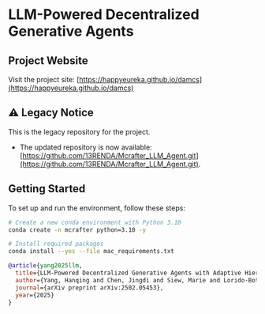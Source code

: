 # LLM-Powered Decentralized Generative Agents

## Project Website
Visit the project site: [https://happyeureka.github.io/damcs](https://happyeureka.github.io/damcs)

## ⚠️ Legacy Notice
This is the legacy repository for the project.
- The updated repository is now available: [https://github.com/13RENDA/Mcrafter_LLM_Agent.git](https://github.com/13RENDA/Mcrafter_LLM_Agent.git).

## Getting Started

To set up and run the environment, follow these steps:

```bash
# Create a new conda environment with Python 3.10
conda create -n mcrafter python=3.10 -y

# Install required packages
conda install --yes --file mac_requirements.txt
```
```bibtex
@article{yang2025llm,
  title={LLM-Powered Decentralized Generative Agents with Adaptive Hierarchical Knowledge Graph for Cooperative Planning},
  author={Yang, Hanqing and Chen, Jingdi and Siew, Marie and Lorido-Botran, Tania and Joe-Wong, Carlee},
  journal={arXiv preprint arXiv:2502.05453},
  year={2025}
}
```
